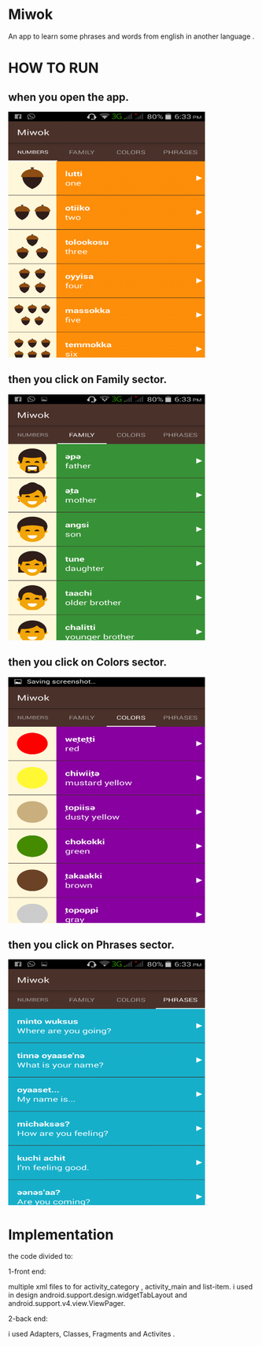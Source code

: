 # Miwok

An app to learn some phrases and words from english in another language .



# HOW TO RUN

## when you open the app.

<img src='screenshots/img1.png'  width="400px"  height="500px">

## then you click on Family sector.
<img src='screenshots/img2.png'  width="400px" height="500px">

## then you click on Colors sector.
<img src='screenshots/img3.png'  width="400px" height="500px">

## then you click on Phrases sector.
<img src='screenshots/img4.png'  width="400px" height="500px">




# Implementation

the code divided to:

1-front end:

multiple xml files to for activity_category , activity_main and list-item. i used in design android.support.design.widgetTabLayout and
android.support.v4.view.ViewPager.

2-back end:

i used Adapters, Classes, Fragments and Activites .
